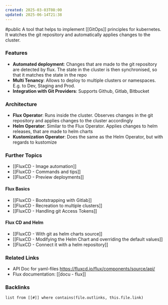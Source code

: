 ```yaml
---
created: 2025-03-03T08:00
updated: 2025-06-14T21:38
---
```

#public
A tool that helps to implement [[GitOps]] principles for kubernetes. It watches the git repository and automatically applies changes to the cluster. 

### Features
- **Automated deployment**: Changes that are made to the git repository are detected by flux. The state in the cluster is then synchronised, so that it matches the state in the repo
- **Multi Tenancy**: Allows to deploy to multiple clusters or namespaces. E.g. to Dev, Staging and Prod.
- **Integration with Git Providers**: Supports Github, Gitlab, Bitbucket

### Architecture
- **Flux Operator**: Runs inside the cluster. Observes changes in the git repository and applies changes to the cluster accordingly
- **Helm Operator**: Similar to the Flux Operator. Applies changes to helm releases, that are made to helm charts
- **Kustomization Operator**: Does the same as the Helm Operator, but with regards to kustomize

### Further Topics
- [[FluxCD - Image automation]]
- [[FluxCD - Commands and tips]]
- [[FluxCD - Preview deployments]]

#### Flux Basics
- [[FluxCD - Bootstrapping with Gitlab]]
- [[FluxCD - Recreation to multiple clusters]]
- [[FluxCD - Handling git Access Tokens]]

#### Flux CD and Helm
- [[FluxCD - With git as helm charts source]]
- [[FluxCD - Modifying the Helm Chart and overriding the default values]]
- [[FluxCD - Connect it with a helm repository]]

### Related Links
- API Doc for yaml-files https://fluxcd.io/flux/components/source/api/
- Flux documentation: [[docu - flux]]


### Backlinks
```dataview 
list from [[#]] where contains(file.outlinks, this.file.link)
```


